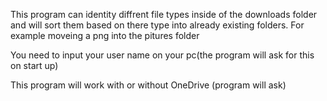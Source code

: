 This program can identity diffrent file types inside of the downloads folder and will sort them based on there type into already
existing folders. For example moveing a png into the pitures folder

You need to input your user name on your pc(the program will ask for this on start up)

This program will work with or without OneDrive (program will ask)
